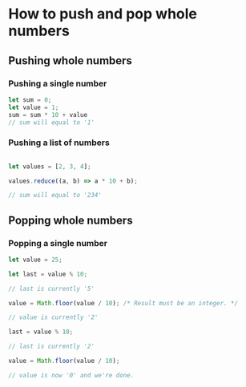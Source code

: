 # How to push and pop whole numbers

## Pushing whole numbers

### Pushing a single number

```js
let sum = 0;
let value = 1;
sum = sum * 10 + value
// sum will equal to '1'
```

### Pushing a list of numbers

```js

let values = [2, 3, 4];

values.reduce((a, b) => a * 10 + b);

// sum will equal to '234'
```


## Popping whole numbers

### Popping a single number

```js
let value = 25;

let last = value % 10;

// last is currently '5'

value = Math.floor(value / 10); /* Result must be an integer. */

// value is currently '2'

last = value % 10;

// last is currently '2'

value = Math.floor(value / 10);

// value is now '0' and we're done.

```
